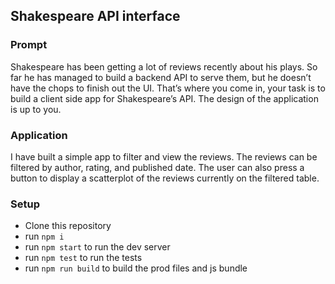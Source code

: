 ## Shakespeare API interface

### Prompt
Shakespeare has been getting a lot of reviews recently about his plays. So far he has managed to build a backend API to serve them, but he doesn’t have the chops to finish out the UI. That’s where you come in, your task is to build a client side app for Shakespeare’s API. The design of the application is up to you.

### Application
I have built a simple app to filter and view the reviews.  The reviews can be filtered by author, rating, and published date.  The user can also press a button to display a scatterplot of the reviews currently on the filtered table.  

### Setup
 - Clone this repository
 - run `npm i`
 - run `npm start` to run the dev server
 - run `npm test` to run the tests
 - run `npm run build` to build the prod files and js bundle